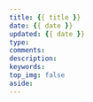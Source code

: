 ```yaml
---
title: {{ title }}
date: {{ date }}
updated: {{ date }}
type:
comments:
description:
keywords:
top_img: false
aside:
---
```

